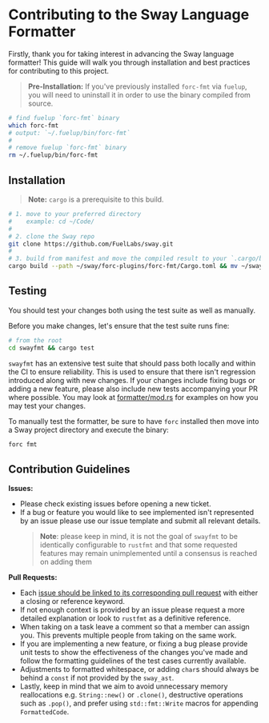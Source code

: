 # Contributing to the Sway Language Formatter

Firstly, thank you for taking interest in advancing the Sway language formatter! This guide will walk you through installation and best practices for contributing to this project.

> **Pre-Installation:** If you've previously installed `forc-fmt` via `fuelup`, you will need to uninstall it in order to use the binary compiled from source.

```sh
# find fuelup `forc-fmt` binary
which forc-fmt
# output: `~/.fuelup/bin/forc-fmt`
#
# remove fuelup `forc-fmt` binary
rm ~/.fuelup/bin/forc-fmt
```

## Installation

> **Note:** `cargo` is a prerequisite to this build.

```sh
# 1. move to your preferred directory
#    example: cd ~/Code/
#
# 2. clone the Sway repo
git clone https://github.com/FuelLabs/sway.git
#
# 3. build from manifest and move the compiled result to your `.cargo/bin` folder
cargo build --path ~/sway/forc-plugins/forc-fmt/Cargo.toml && mv ~/sway/target/debug/forc-fmt ~/.cargo/bin
```

## Testing

You should test your changes both using the test suite as well as manually.

Before you make changes, let's ensure that the test suite runs fine:

```sh
# from the root
cd swayfmt && cargo test
```

`swayfmt` has an extensive test suite that should pass both locally and within the CI to ensure reliability. This is used 
to ensure that there isn't regression introduced along with new changes. If your changes include fixing bugs or adding
a new feature, please also include new tests accompanying your PR where possible. You may look at [formatter/mod.rs](https://github.com/FuelLabs/sway/blob/master/swayfmt/src/formatter/mod.rs)
for examples on how you may test your changes.

To manually test the formatter, be sure to have `forc` installed then move into a Sway project directory and execute the binary:

```sh
forc fmt
```

## Contribution Guidelines

**Issues:**

- Please check existing issues before opening a new ticket.
- If a bug or feature you would like to see implemented isn't represented by an issue please use our issue template and submit all relevant details.
  > **Note**: please keep in mind, it is not the goal of `swayfmt` to be identically configurable to `rustfmt` and that some requested features may remain unimplemented until a consensus is reached on adding them

**Pull Requests:**

- Each [issue should be linked to its corresponding pull request](https://docs.github.com/en/issues/tracking-your-work-with-issues/linking-a-pull-request-to-an-issue) with either a closing or reference keyword.
- If not enough context is provided by an issue please request a more detailed explanation or look to `rustfmt` as a definitive reference.
- When taking on a task leave a comment so that a member can assign you. This prevents multiple people from taking on the same work.
- If you are implementing a new feature, or fixing a bug please provide unit tests to show the effectiveness of the changes you've made and follow the formatting guidelines of the test cases currently available.
- Adjustments to formatted whitespace, or adding `char`s should always be behind a `const` if not provided by the `sway_ast`.
- Lastly, keep in mind that we aim to avoid unnecessary memory reallocations e.g. `String::new()` or `.clone()`, destructive operations such as `.pop()`, and prefer using `std::fmt::Write` macros for appending `FormattedCode`.
